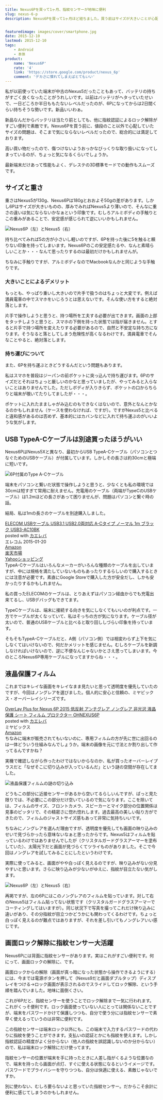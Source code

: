 ```yaml
---
title: Nexus6Pを買って1ヶ月、指紋センサーが地味に便利
slug: nexus-6-p
description: Nexus6Pを買って1ヶ月ほど経ちました。買う前はサイズが大きいことが心配でしたが、使ってみると両手で使うにはちょうどいい大きさです。全く気にしていなかった指紋センサーが意外にも便利で、これなしの端末には戻れないような気がしています。


featuredimage: images/cover/smartphone.jpg
date: 2015-12-10
lastmod: 2015-12-10
tags: 
    - Android
    - 本体
product:
    name: 'Nexus6P'
    rate: '4'
    link: 'https://store.google.com/product/nexus_6p'
    comment: 'デカさに慣れてしまえばとてもいい'
---
```


私が以前使っていた端末が中古のNexus5だったこともあって、バッテリの持ちがすごく良くなったことがうれしいです。以前はバッテリがヘタっていたせいで、一日どころか半日ももたないレベルだったのが、6Pになってからは2日間くらい持ちそうな勢いです。新品いいわぁ。

新品なんだからバッテリは当たり前としても、他に指紋認証によるロック解除がすごい便利で素敵です。Nexus6Pを買う前に、値段のこと以外で心配していたサイズの問題は、そこまで気にならないレベルだったので、総合的には満足しております。

高い買い物だったので、傷つけないようおっかなびっくりな取り扱いになってしまっているのが、ちょっと気になるくらいでしょうか。

最新端末だけあって性能もよく、デレステの3D標準モードでの動作もスムーズです。


## サイズと重さ


重さはNexus5が130g、Nexus6Pは180gとおおよそ50gの差があります。しかし6Pはサイズが大きいものの、厚みでみればNexus5より薄いので、そんなに重さの違いは気にならないかなぁという印象です。むしろアルミボディの手触りとこの重みがあることで、安定感が感じられて逆にいいかもしれません。

![Nexus6P（左）とNexus5（右）](4a6d660bfbfa3247cc6312ccedfc651f.jpg)

持ち比べてみれば5の方が小さいし軽いのですが、6Pを持った後に5を触ると頼りない印象を持ってしまいます。Nexus6Pのこの安定感たるや、なんと素晴らしいことか・・・なんて思ったりするのは最初だけかもしれませんが。

ちなみに手触りですが、アルミボディなのでMacbookなんかと同じような手触りです。


### 大きいことによるデメリット


もっとも、やっぱり重いし大きいので片手で扱うのはちょっと大変です。例えば満員電車の中でスマホをいじろうとは思えないです。そんな使い方をすると絶対落とします。

片手で操作しようと思うと、持つ場所を工夫する必要が出てきます。画面の上部をタッチしようと思うと、スマホの下側を持った状態では指が届きません。とすると片手で持つ場所を変えたりする必要があるので、自然と不安定な持ち方になります。そうなると落としてしまう危険性が高くなるわけです。満員電車でそんなことやると、絶対落とします。


### 持ち運びについて


また、6Pを持ち運ぶときどうするんだという問題もあります。

私はスマホを普段はジーパンの前ポケットに突っ込んで持ち運びます。6Pのサイズだとそれはちょっと厳しいのかなと思っていましたが、やってみると入らないことはありませんでした。ただしボディが入りきらず、ポケットの口からちらりと端末が覗いてたりしてましたが・・・。

ポケットに入れたまましゃがみ込むのもできなくはないので、意外となんとかなるのかもしれません（ケースを使わなければ、ですが）。ですがNexus5と比べると違和感があるのは否めず、基本的にはカバンなどに入れて持ち運ぶのがいいような気がします。


## USB TypeA-Cケーブルは別途買ったほうがいい


Nexus6PはNexus5Xと異なり、最初からUSB TypeA-Cケーブル（パソコンとつなぐためのUSBケーブル）が付属しています。しかしその長さは約30cmと極端に短いです。

![6P付属のType A-Cケーブル](036d44b8adfb6d2a1f6a556f76a4bae6.jpg)

端末をパソコンと繋いだ状態で操作しようと思うと、少なくとも私の環境では30cmは短すぎて常用に耐えません。充電用のケーブル（両端がTypeCのUSBケーブル）は1.2mほどの長さがあって困りませんが、問題はパソコンと繋ぐ時の話。

結局、私は1mの長さのケーブルを別途購入しました。

<div class="kaerebalink-box">
<div class="kaerebalink-image"><a href="http://www.amazon.co.jp/exec/obidos/ASIN/B00Q5VMI4O/illusionspace-22/ref=nosim/" target="_blank" rel="nofollow" ><img alt=""  src="https://ecx.images-amazon.com/images/I/41UTQ5C9oOL._SL160_.jpg" style="border: none;" /></a></div>
<div class="kaerebalink-info">
<div class="kaerebalink-name"><a href="http://www.amazon.co.jp/exec/obidos/ASIN/B00Q5VMI4O/illusionspace-22/ref=nosim/" target="_blank" rel="nofollow" >ELECOM USBケーブル USB3.1 USB2.0両対応 A-Cタイプ ノーマル 1m ブラック USB3-AC10BK</a>

<div class="kaerebalink-powered-date">posted with <a href="http://kaereba.com" rel="nofollow" target="_blank">カエレバ</a></div>
</div>
<div class="kaerebalink-detail"> エレコム 2015-01-20    </div>
<div class="kaerebalink-link1">
<div class="shoplinkamazon"><a href="http://www.amazon.co.jp/gp/search?keywords=USB3-AC10BK&#038;__mk_ja_JP=%83J%83%5E%83J%83i&#038;tag=illusionspace-22" target="_blank" rel="nofollow" >Amazon</a></div>
<div class="shoplinkrakuten"><a href="http://hb.afl.rakuten.co.jp/hgc/0e95387f.f2aef20d.0e953880.25e412bd/?pc=http%3A%2F%2Fsearch.rakuten.co.jp%2Fsearch%2Fmall%2FUSB3-AC10BK%2F-%2Ff.1-p.1-s.1-sf.0-st.A-v.2%3Fx%3D0%26scid%3Daf_ich_link_urltxt%26m%3Dhttp%3A%2F%2Fm.rakuten.co.jp%2F" target="_blank" rel="nofollow" >楽天市場</a></div>
<div class="shoplinkyahoo"><a href="http://ck.jp.ap.valuecommerce.com/servlet/referral?sid=3085416&#038;pid=882193779&#038;vc_url=http%3A%2F%2Fsearch.shopping.yahoo.co.jp%2Fsearch%3Fp%3DUSB3-AC10BK" target="_blank" rel="nofollow" >Yahooショッピング<img alt=""  src="https://ad.jp.ap.valuecommerce.com/servlet/gifbanner?sid=3085416&#038;pid=882193779" height="1" width="1"></a></div>
</div>
</div>
<div class="booklink-footer" style="clear: left"></div>
</div>
TypeA-Cケーブルはいろんなメーカーがいろんな種類のケーブルを出していますが、中には規格を満たしていないものもあったりするらしいので購入するときには注意が必要です。素直にGoogle Storeで購入した方が安全だし、しかも安かったりするかもしれません。

私の買ったELECOMのケーブルは、とりあえずはパソコン経由からでも充電出来てるし、USBデバッグもできてます。

TypeCケーブルは、端末に接続する向きを気にしなくてもいいのが利点です。一方でケーブルが太くなっていて、私はそっちの方が気になります。ケーブル径が太いので、普通のUSBケーブルと比べると取り回ししづらい印象を持っています。

そもそもTypeA-Cケーブルだと、A側（パソコン側）では相変わらず上下を気にしなくてはいけないので、何だかメリットを感じません。むしろケーブルを新調しなければいけないので、逆に不便なんじゃないかとさえ思ってしまいます。今のところNexus6P専用ケーブルになってますからね・・・。


## 液晶保護フィルム


これまではキレイな画面をキレイなまま見たいと思って透明度を優先していたのですが、今回はノングレアを選びました。個人的に安心と信頼の、ミヤビックス・オーバーレイシリーズです。

<div class="kaerebalink-box">
<div class="kaerebalink-image"><a href="http://www.amazon.co.jp/exec/obidos/ASIN/B015Z8AI44/illusionspace-22/ref=nosim/" target="_blank" rel="nofollow" ><img alt=""  src="https://ecx.images-amazon.com/images/I/41H5lon5D3L._SL160_.jpg" style="border: none;" /></a></div>
<div class="kaerebalink-info">
<div class="kaerebalink-name"><a href="http://www.amazon.co.jp/exec/obidos/ASIN/B015Z8AI44/illusionspace-22/ref=nosim/" target="_blank" rel="nofollow" >OverLay Plus for Nexus 6P 2015 低反射 アンチグレア ノングレア 非光沢 液晶 保護 シート フィルム プロテクター OHNEXUS6P</a>

<div class="kaerebalink-powered-date">posted with <a href="http://kaereba.com" rel="nofollow" target="_blank">カエレバ</a></div>
</div>
<div class="kaerebalink-detail"> ミヤビックス     </div>
<div class="kaerebalink-link1">
<div class="shoplinkamazon"><a href="http://www.amazon.co.jp/gp/search?keywords=OverLay%20Plus%20for%20Nexus%206P%202015&#038;__mk_ja_JP=%83J%83%5E%83J%83i&#038;tag=illusionspace-22" target="_blank" rel="nofollow" >Amazon</a></div>
</div>
</div>
<div class="booklink-footer" style="clear: left"></div>
</div>
ちなみに端末が販売されてもいないのに、専用フィルムの方が先に世に出回るのは一体どういう仕組みなんでしょうか。端末の画像を元に寸法とか割り出して作ってるんですかね？

実機で確認しながら作ったわけではないからなのか、私が買ったオーバーレイプラスだと「なぜそこに切り込みが入っているんだ」という謎の空間が存在してました。

![液晶保護フィルムの謎の切り込み](4123613b8f07f8fca763f92f100e393c.jpg)

どうもこの部分に近接センサーがあるから空いてるらしいんですが、ぱっと見た限りでは、不必要にこの部分だけ空いているので気になります。ここを除いては、フィルムのサイズ、フロントカメラ、スピーカーとマイク部分の位置関係は見事のピッタリで、その精密さに惚れ惚れします。過去最高の美しい貼り方ができたので、フィルムのジャストサイズ感もあって非常に気持ちいいです。

ちなみにノングレアを選んだ理由ですが、透明度を優先しても画面の映り込みのせいで見づらかったら意味ないなぁと思ったからです。Nexus5はフィルムを貼っているわけではありませんでしたが（クリスタルガードグラスアーマーを塗布していた）、太陽光下だと画面が見づらくてツライものがありました。そこで今回はノングレアを試してみることにしたというわけです。

実際に使ってみると、画面がやや白っぽく見えるのですが、映り込みがない分見やすいと思います。さらに映り込みが少ないがゆえに、指紋が目立たない気がします。

![Nexus6P（左）とNexus5（右）](4a6d660bfbfa3247cc6312ccedfc651f.jpg)

再掲ですが、左の6Pにはこのノングレアのフィルムを貼っています。対して右のNexus5はフィルム貼ってない状態です（クリスタルガードグラスアーマーでコーティングしてはいますが）。同じ状況下で写真を撮ってこれだけ映り込みに違いがあり、その分指紋が目立つかどうかにも関わってくるわけです。ちょっと白っぽく見えるのが難点ではありますが、それを差し引いてもノングレアいい感じです。


## 画面ロック解除に指紋センサー大活躍


Nexus6Pには背面に指紋センサーがあります。実はこれがすごい便利です。何にって、画面ロックの解除に、です。

画面ロックからの解除（画面が真っ暗になった状態から操作できるようにする）には、今までは電源ボタンを押して（Nexus9だと画面ダブルタップ）ディスプレイをつける→ロック画面が表示されるのでスライドしてロック解除、という手順を踏んでいました。地味に面倒くさい。

これが6Pだと、指紋センサーを使うことでロック解除まで一気に行われます。これがくっそ便利です。ロック画面使っていない人にとっては関係ないことですが、端末をパスワードかけて保護しつつも、自分で使う分には指紋センサーで素早く使えるっていうのは非常に便利です。

この指紋センサーは端末ロック以外にも、この端末で入力するパスワードの代わりに指紋を使うことができます。支払いの認証とかにも指紋を使えます。しかし指紋認証の精度がよく分からない（他人の指紋を誤認識しないのか分からない）ので、私は端末ロック解除にだけ使ってます。

指紋センサーの位置が端末を手に持ったときに人差し指がくるような位置なので、端末を持ったら画面が点灯、すぐに使える状態になるというイメージです。パスワードでプライバシーを守りつつも、自分は快適に使える、素敵じゃないですか。

別に使わない、むしろ要らないよと思っていた指紋センサー。だからこそ余計に便利に感じてしまうのかもしれません。


  